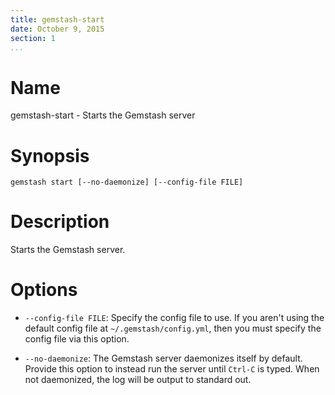 ```yaml
---
title: gemstash-start
date: October 9, 2015
section: 1
...
```


# Name

gemstash-start - Starts the Gemstash server

# Synopsis

`gemstash start [--no-daemonize] [--config-file FILE]`

# Description

Starts the Gemstash server.

# Options

* `--config-file FILE`:
    Specify the config file to use. If you aren't using the default config file at
    `~/.gemstash/config.yml`, then you must specify the config file via this option.

* `--no-daemonize`:
    The Gemstash server daemonizes itself by default. Provide this option to instead
    run the server until `Ctrl-C` is typed. When not daemonized, the log will be
    output to standard out.
